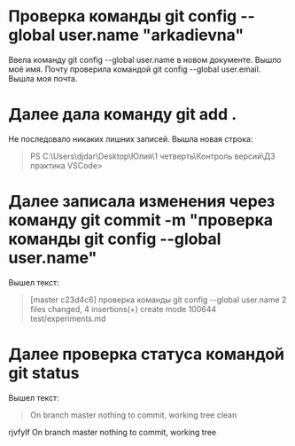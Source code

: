 # Проверка команды git config --global user.name "arkadievna"

Ввела команду git config --global user.name в новом документе. Вышло моё имя. Почту проверила командой git config --global user.email. Вышла моя почта.

# Далее дала команду git add .

Не последовало никаких лишних записей.
Вышла новая строка: 
> PS C:\Users\djdar\Desktop\Юлия\1 четверть\Контроль версий\ДЗ практика VSCode>

# Далее записала изменения  через команду git commit -m "проверка команды git config --global user.name"

Вышел текст:
> [master c23d4c6] проверка команды git config --global user.name
 2 files changed, 4 insertions(+)
 create mode 100644 test/experiments.md

# Далее проверка статуса командой git status

Вышел текст: 
> On branch master
nothing to commit, working tree clean

rjvfylf On branch master
nothing to commit, working tree 

